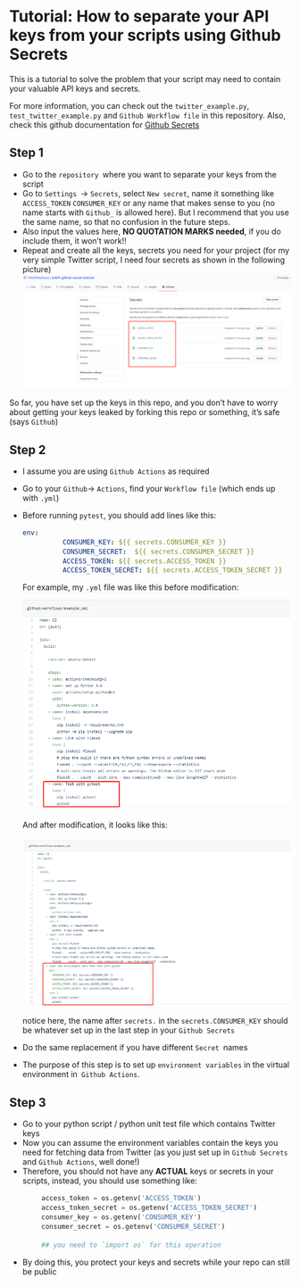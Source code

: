 # Tutorial: How to separate your API keys from your scripts using Github Secrets

This is a tutorial to solve the problem that your script may need to contain your valuable API keys and secrets.

For more information, you can check out the `twitter_example.py`, `test_twitter_example.py` and `Github Workflow file` in this repository.
Also, check this github documentation for [Github Secrets](https://docs.github.com/cn/free-pro-team@latest/actions/reference/encrypted-secrets)

## Step 1

-   Go to the `repository `where you want to separate your keys from the script
-   Go to `Settings `-> `Secrets`, select `New secret`, name it something like `ACCESS_TOKEN` `CONSUMER_KEY` or any name that makes sense to you (no name starts with `Github_` is allowed here). But I recommend that you use the same name, so that no confusion in the future steps.
-   Also input the values here, **NO QUOTATION MARKS needed**, if you do include them, it won’t work!!
-   Repeat and create all the keys, secrets you need for your project (for my very simple Twitter script, I need four secrets as shown in the following picture)![pic1](https://github.com/h4x0rMadness/ec601-github-secret-tutorial/blob/main/pics/1.png)



So far, you have set up the keys in this repo, and you don’t have to worry about getting your keys leaked by forking this repo or something, it’s safe (says `Github`)



## Step 2

-   I assume you are using `Github Actions` as required

-   Go to your `Github`-> `Actions`, find your `Workflow file` (which ends up with `.yml`)

-   Before running `pytest`, you should add lines like this:

    ```yaml
    env:
              CONSUMER_KEY: ${{ secrets.CONSUMER_KEY }}
              CONSUMER_SECRET:  ${{ secrets.CONSUMER_SECRET }} 
              ACCESS_TOKEN: ${{ secrets.ACCESS_TOKEN }}
              ACCESS_TOKEN_SECRET: ${{ secrets.ACCESS_TOKEN_SECRET }}     
    ```

    For example, my `.yml` file was like this before modification:

    ![image-20201030133617289](https://github.com/h4x0rMadness/ec601-github-secret-tutorial/blob/main/pics/2.png)

    And after modification, it looks like this:

    ![image-20201030133702416](https://github.com/h4x0rMadness/ec601-github-secret-tutorial/blob/main/pics/3.png)

    notice here, the name after `secrets.` in the `secrets.CONSUMER_KEY` should be whatever set up in the last step in your `Github Secrets`

-   Do the same replacement if you have different `Secret `names

-   The purpose of this step is to set up `environment variables` in the virtual environment in` Github Actions`.

## Step 3

-   Go to your python script / python unit test file which contains Twitter keys
-   Now you can assume the environment variables contain the keys you need for fetching data from Twitter (as you just set up in `Github Secrets` and `Github Actions`, well done!)
-   Therefore, you should not have any **ACTUAL** keys or secrets in your scripts, instead, you should use something like:

```python
        access_token = os.getenv('ACCESS_TOKEN')
        access_token_secret = os.getenv('ACCESS_TOKEN_SECRET')
        consumer_key = os.getenv('CONSUMER_KEY')
        consumer_secret = os.getenv('CONSUMER_SECRET')
        
        ## you need to `import os` for this operation
```

-   By doing this, you protect your keys and secrets while your repo can still be public




